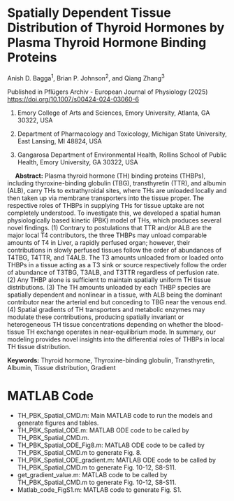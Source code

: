 # Spatially Dependent Tissue Distribution of Thyroid Hormones by Plasma Thyroid Hormone Binding Proteins
Anish D. Bagga<sup>1</sup>, Brian P. Johnson<sup>2</sup>, and Qiang Zhang<sup>3</sup>

Published in Pflügers Archiv - European Journal of Physiology (2025) https://doi.org/10.1007/s00424-024-03060-6

1. Emory College of Arts and Sciences, Emory University, Atlanta, GA 30322, USA

2. Department of Pharmacology and Toxicology, Michigan State University, East Lansing, MI 48824, USA

3. Gangarosa Department of Environmental Health, Rollins School of Public Health, Emory University, GA 30322, USA

  
**Abstract:**
Plasma thyroid hormone (TH) binding proteins (THBPs), including thyroxine-binding globulin (TBG), transthyretin (TTR), and albumin (ALB), carry THs to extrathyroidal sites, where THs are unloaded locally and then taken up via membrane transporters into the tissue proper. The respective roles of THBPs in supplying THs for tissue uptake are not completely understood. To investigate this, we developed a spatial human physiologically based kinetic (PBK) model of THs, which produces several novel findings. (1) Contrary to postulations that TTR and/or ALB are the major local T4 contributors, the three THBPs may unload comparable amounts of T4 in Liver, a rapidly perfused organ; however, their contributions in slowly perfused tissues follow the order of abundances of T4TBG, T4TTR, and T4ALB. The T3 amounts unloaded from or loaded onto THBPs in a tissue acting as a T3 sink or source respectively follow the order of abundance of T3TBG, T3ALB, and T3TTR regardless of perfusion rate. (2) Any THBP alone is sufficient to maintain spatially uniform TH tissue distributions. (3) The TH amounts unloaded by each THBP species are spatially dependent and nonlinear in a tissue, with ALB being the dominant contributor near the arterial end but conceding to TBG near the venous end. (4) Spatial gradients of TH transporters and metabolic enzymes may modulate these contributions, producing spatially invariant or heterogeneous TH tissue concentrations depending on whether the blood-tissue TH exchange operates in near-equilibrium mode. In summary, our modeling provides novel insights into the differential roles of THBPs in local TH tissue distribution.

**Keywords:** Thyroid hormone, Thyroxine-binding globulin, Transthyretin, Albumin, Tissue distribution, Gradient 



#  MATLAB Code
- TH_PBK_Spatial_CMD.m: Main MATLAB code to run the models and generate figures and tables.
- TH_PBK_Spatial_ODE.m: MATLAB ODE code to be called by TH_PBK_Spatial_CMD.m.
- TH_PBK_Spatial_ODE_Fig8.m: MATLAB ODE code to be called by TH_PBK_Spatial_CMD.m to generate Fig. 8.
- TH_PBK_Spatial_ODE_gradient.m: MATLAB ODE code to be called by TH_PBK_Spatial_CMD.m to generate Fig. 10-12, S8-S11.
- get_gradient_value.m: MATLAB code to be called by TH_PBK_Spatial_CMD.m to generate Fig. 10-12, S8-S11.
- Matlab_code_FigS1.m: MATLAB code to generate Fig. S1.
